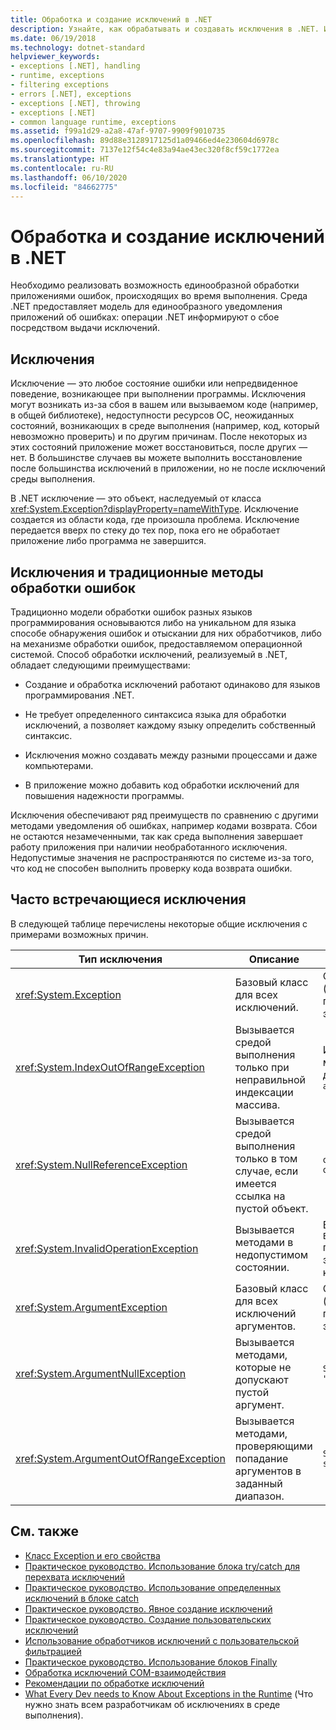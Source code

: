 ```yaml
---
title: Обработка и создание исключений в .NET
description: Узнайте, как обрабатывать и создавать исключения в .NET. Исключения — это то, как операции .NET указывают на сбои в работе приложений.
ms.date: 06/19/2018
ms.technology: dotnet-standard
helpviewer_keywords:
- exceptions [.NET], handling
- runtime, exceptions
- filtering exceptions
- errors [.NET], exceptions
- exceptions [.NET], throwing
- exceptions [.NET]
- common language runtime, exceptions
ms.assetid: f99a1d29-a2a8-47af-9707-9909f9010735
ms.openlocfilehash: 89d88e3128917125d1a09466ed4e230604d6978c
ms.sourcegitcommit: 7137e12f54c4e83a94ae43ec320f8cf59c1772ea
ms.translationtype: HT
ms.contentlocale: ru-RU
ms.lasthandoff: 06/10/2020
ms.locfileid: "84662775"
---
```

# <a name="handling-and-throwing-exceptions-in-net"></a>Обработка и создание исключений в .NET

Необходимо реализовать возможность единообразной обработки приложениями ошибок, происходящих во время выполнения. Среда .NET предоставляет модель для единообразного уведомления приложений об ошибках: операции .NET информируют о сбое посредством выдачи исключений.

## <a name="exceptions"></a>Исключения

Исключение — это любое состояние ошибки или непредвиденное поведение, возникающее при выполнении программы. Исключения могут возникать из-за сбоя в вашем или вызываемом коде (например, в общей библиотеке), недоступности ресурсов ОС, неожиданных состояний, возникающих в среде выполнения (например, код, который невозможно проверить) и по другим причинам. После некоторых из этих состояний приложение может восстановиться, после других — нет. В большинстве случаев вы можете выполнить восстановление после большинства исключений в приложении, но не после исключений среды выполнения.

В .NET исключение — это объект, наследуемый от класса <xref:System.Exception?displayProperty=nameWithType>. Исключение создается из области кода, где произошла проблема. Исключение передается вверх по стеку до тех пор, пока его не обработает приложение либо программа не завершится.

## <a name="exceptions-vs-traditional-error-handling-methods"></a>Исключения и традиционные методы обработки ошибок

Традиционно модели обработки ошибок разных языков программирования основываются либо на уникальном для языка способе обнаружения ошибок и отыскании для них обработчиков, либо на механизме обработки ошибок, предоставляемом операционной системой. Способ обработки исключений, реализуемый в .NET, обладает следующими преимуществами:

- Создание и обработка исключений работают одинаково для языков программирования .NET.

- Не требует определенного синтаксиса языка для обработки исключений, а позволяет каждому языку определить собственный синтаксис.

- Исключения можно создавать между разными процессами и даже компьютерами.

- В приложение можно добавить код обработки исключений для повышения надежности программы.

Исключения обеспечивают ряд преимуществ по сравнению с другими методами уведомления об ошибках, например кодами возврата. Сбои не остаются незамеченными, так как среда выполнения завершает работу приложения при наличии необработанного исключения. Недопустимые значения не распространяются по системе из-за того, что код не способен выполнить проверку кода возврата ошибки.

## <a name="common-exceptions"></a>Часто встречающиеся исключения

В следующей таблице перечислены некоторые общие исключения с примерами возможных причин.

| Тип исключения | Описание | Пример |
| -------------- | ----------- | ------- |
| <xref:System.Exception> | Базовый класс для всех исключений. | Отсутствует (используйте производный класс этого исключения). |
| <xref:System.IndexOutOfRangeException> | Вызывается средой выполнения только при неправильной индексации массива. | Индексирование массива вне допустимого диапазона: <br /> `arr[arr.Length+1]` |
| <xref:System.NullReferenceException> | Вызывается средой выполнения только в том случае, если имеется ссылка на пустой объект. | `object o = null;` <br /> `o.ToString();` |
| <xref:System.InvalidOperationException> | Вызывается методами в недопустимом состоянии. | Вызов `Enumerator.MoveNext()` после удаления элемента из базовой коллекции. |
| <xref:System.ArgumentException> | Базовый класс для всех исключений аргументов. | Отсутствует (используйте производный класс этого исключения). |
| <xref:System.ArgumentNullException> | Вызывается методами, которые не допускают пустой аргумент. | `String s = null;` <br /> `"Calculate".IndexOf(s);`|
| <xref:System.ArgumentOutOfRangeException> | Вызывается методами, проверяющими попадание аргументов в заданный диапазон. | `String s = "string";` <br /> `s.Substring(s.Length+1);` |

## <a name="see-also"></a>См. также

- [Класс Exception и его свойства](exception-class-and-properties.md)
- [Практическое руководство. Использование блока try/catch для перехвата исключений](how-to-use-the-try-catch-block-to-catch-exceptions.md)
- [Практическое руководство. Использование определенных исключений в блоке catch](how-to-use-specific-exceptions-in-a-catch-block.md)
- [Практическое руководство. Явное создание исключений](how-to-explicitly-throw-exceptions.md)
- [Практическое руководство. Создание пользовательских исключений](how-to-create-user-defined-exceptions.md)
- [Использование обработчиков исключений с пользовательской фильтрацией](using-user-filtered-exception-handlers.md)
- [Практическое руководство. Использование блоков Finally](how-to-use-finally-blocks.md)
- [Обработка исключений COM-взаимодействия](handling-com-interop-exceptions.md)
- [Рекомендации по обработке исключений](best-practices-for-exceptions.md)
- [What Every Dev needs to Know About Exceptions in the Runtime](https://github.com/dotnet/runtime/blob/master/docs/design/coreclr/botr/exceptions.md) (Что нужно знать всем разработчикам об исключениях в среде выполнения).
